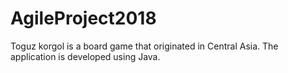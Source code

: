 # AgileProject2018

Toguz korgol is a board game that originated in Central Asia. The application is developed using Java.
